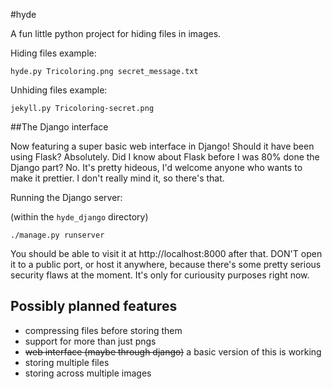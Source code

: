 #hyde

A fun little python project for hiding files in images.

Hiding files example:

```
hyde.py Tricoloring.png secret_message.txt
```

Unhiding files example:

```
jekyll.py Tricoloring-secret.png
```

##The Django interface

Now featuring a super basic web interface in Django! Should it have been using Flask? Absolutely. Did I know about Flask before I was 80% done the Django part? No.
It's pretty hideous, I'd welcome anyone who wants to make it prettier. I don't really mind it, so there's that.

Running the Django server:

(within the `hyde_django` directory)

```
./manage.py runserver
```

You should be able to visit it at http://localhost:8000 after that.
DON'T open it to a public port, or host it anywhere, because there's some pretty serious security flaws at the moment. It's only for curiousity purposes right now.

## Possibly planned features
* compressing files before storing them
* support for more than just pngs
* ~~web interface (maybe through django)~~ a basic version of this is working
* storing multiple files
* storing across multiple images
